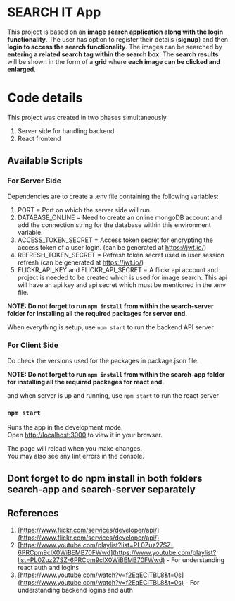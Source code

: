 # SEARCH IT App

This project is based on an **image search application along with the login functionality**. The user has option to register their details (**signup**) and then **login to access the search functionality**.
The images can be searched by **entering a related search tag within the search box**. The **search results** will be shown in the form of a **grid** where **each image can be clicked and enlarged**.

# Code details 

This project was created in two phases simultaneously
1. Server side for handling backend
2. React frontend
 
## Available Scripts

### For Server Side
Dependencies are to create a .env file containing the following variables:
1. PORT = Port on which the server side will run.
2. DATABASE_ONLINE = Need to create an online mongoDB account and add the connection string for the database within this environment variable.
3. ACCESS_TOKEN_SECRET = Access token secret for encrypting the access token of a user login. (can be generated at https://jwt.io/)
4. REFRESH_TOKEN_SECRET = Refresh token secret used in user session refresh (can be generated at https://jwt.io/)
5. FLICKR_API_KEY and FLICKR_API_SECRET = A flickr api account and project is needed to be created which is used for image search. This api will have an api key and api secret which must be mentioned in the .env file. 

**NOTE: Do not forget to run `npm install` from within the search-server folder for installing all the required packages for server end.**

When everything is setup, use `npm start` to run the backend API server 

### For Client Side
Do check the versions used for the packages in package.json file. 

**NOTE: Do not forget to run `npm install` from within the search-app folder for installing all the required packages for react end.** 

and when server is up and running,
use `npm start` to run the react server

### `npm start`

Runs the app in the development mode.\
Open [http://localhost:3000](http://localhost:3000) to view it in your browser.

The page will reload when you make changes.\
You may also see any lint errors in the console.

## Dont forget to do npm install in both folders search-app and search-server separately

## References

1. [https://www.flickr.com/services/developer/api/](https://www.flickr.com/services/developer/api/)
2. [https://www.youtube.com/playlist?list=PL0Zuz27SZ-6PRCpm9clX0WiBEMB70FWwd](https://www.youtube.com/playlist?list=PL0Zuz27SZ-6PRCpm9clX0WiBEMB70FWwd) - For understanding react auth and logins
3. [https://www.youtube.com/watch?v=f2EqECiTBL8&t=0s](https://www.youtube.com/watch?v=f2EqECiTBL8&t=0s) - For understanding backend logins and auth
